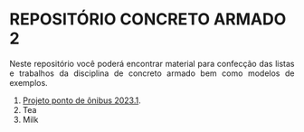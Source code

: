 <h1><b>REPOSITÓRIO CONCRETO ARMADO 2</b></h1>

<p align = "justify">
  Neste repositório você poderá encontrar material para confecção das listas e trabalhos da disciplina de concreto armado bem como modelos de exemplos.
</p>

<ol>
  <li><a href="https://github.com/wmpjrufg/FEA0064-ECA2/blob/gh-pages/001.md target="_blank">Projeto ponto de ônibus 2023.1</a>.</li>
  <li>Tea</li>
  <li>Milk</li>
</ol>

